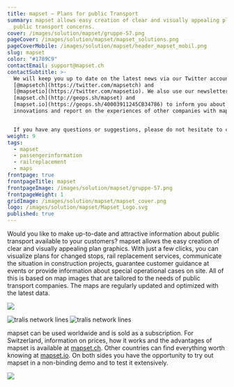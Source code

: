 ```yaml
---
title: mapset – Plans for public Transport
summary: mapset allows easy creation of clear and visually appealing plans for
  public transport concerns.
cover: /images/solution/mapset/gruppe-57.png
pageCover: /images/solution/mapset/mapset_solutions.png
pageCoverMobile: /images/solution/mapset/header_mapset_mobil.png
slug: mapset
color: "#1789C9"
contactEmail: support@mapset.ch
contactSubtitle: >-
  We will keep you up to date on the latest news via our Twitter accounts
  [@mapsetch](https://twitter.com/mapsetch) and
  [@mapsetio](https://twitter.com/mapsetio). We also use our newsletters for
  [mapset.ch](http://geops.sh/mapset) and
  [mapset.io](https://geops.sh/40003911245CB34786) to inform you about
  innovations and report on the experiences of other companies with mapset.


  If you have any questions or suggestions, please do not hesitate to contact us.
weight: 9
tags:
  - mapset
  - passengerinformation
  - railreplacement
  - maps
frontpage: true
frontpageTitle: mapset
frontpageImage: /images/solution/mapset/gruppe-57.png
frontpageWeight: 1
gridImage: /images/solution/mapset/mapset_cover.png
logo: /images/solution/mapset/Mapset_Logo.svg
published: true
---
```

Would you like to make up-to-date and attractive information about public transport available to your customers? mapset allows the easy creation of clear and visually appealing plan graphics. With just a few clicks, you can visualize plans for changed stops, rail replacement services, communicate the situation in construction projects, guarantee customer guidance at events or provide information about special operational cases on site. All of this is based on map images that are tailored to the needs of public transport companies. The maps are regularly updated and optimized with the latest data.

![](/images/solution/mapset/mapset.png)

<img src="/images/solution/tralis-livemap/tralis_plan_n.png" alt="tralis network lines" class="w-full mx-auto hidden lg:block">
<img src="/images/solution/tralis-livemap/tralis_plan_mobil-1-.jpg" alt="tralis network lines" class="w-full mx-auto lg:hidden">

mapset can be used worldwide and is sold as a subscription. For Switzerland, information on prices, how it works and the advantages of mapset is available at [mapset.ch](http://mapset.ch/). Other countries can find everything worth knowing at [mapset.io](http://mapset.io/). On both sides you have the opportunity to try out mapset in a non-binding demo and to test it extensively.

![](/images/solution/mapset/liestal_plan_editor_k.png)